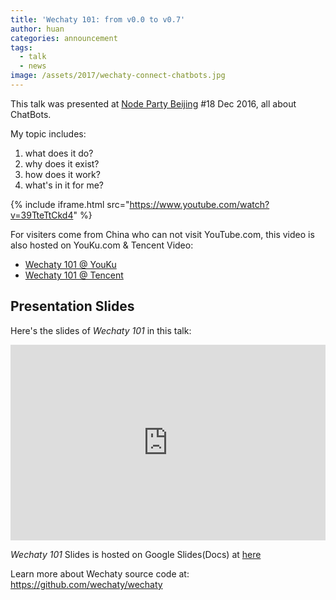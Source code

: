 ```yaml
---
title: 'Wechaty 101: from v0.0 to v0.7'
author: huan
categories: announcement
tags:
  - talk
  - news
image: /assets/2017/wechaty-connect-chatbots.jpg
---
```


This talk was presented at [Node Party Beijing](https://github.com/rockq-org/node-party) #18 Dec 2016, all about ChatBots.

My topic includes:

1. what does it do?
1. why does it exist?
1. how does it work?
1. what's in it for me?

{% include iframe.html src="https://www.youtube.com/watch?v=39TteTtCkd4" %}

For visiters come from China who can not visit YouTube.com, this video is also hosted on YouKu.com & Tencent Video:

* [Wechaty 101 @ YouKu](http://v.youku.com/v_show/id_XMjQ3NjUxMjAwOA==.html)
* [Wechaty 101 @ Tencent](https://v.qq.com/x/page/l03679h2u9s.html)

## Presentation Slides

Here's the slides of _Wechaty 101_ in this talk:

<div class="video-container" style="
    position: relative;
    padding-bottom:56.25%;
    padding-top:30px;
    height:0;
    overflow:hidden;
">
  <iframe width="560" height="315" src="https://docs.google.com/presentation/d/13oUOIEnzdLWO6KZWztD_pMuu22AQ3SIMjk2wp8f-f18/embed?start=false&loop=false&delayms=3000" frameborder="0" allowfullscreen="" style="
      position: absolute;
      top:0;
      left:0;
      width:100%;
      height:100%;
  "></iframe>
</div>

_Wechaty 101_ Slides is hosted on Google Slides(Docs) at [here](https://docs.google.com/presentation/d/13oUOIEnzdLWO6KZWztD_pMuu22AQ3SIMjk2wp8f-f18/edit?usp=sharing)

Learn more about Wechaty source code at: <https://github.com/wechaty/wechaty>
